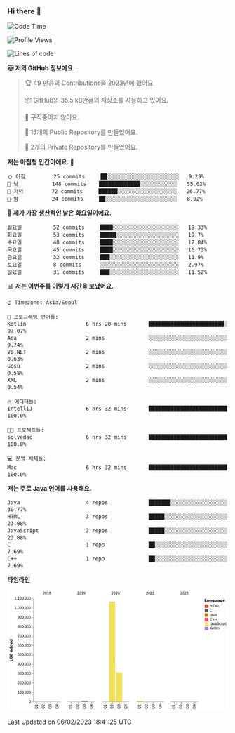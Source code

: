 ### Hi there 👋

<!--
**otm0937/otm0937** is a ✨ _special_ ✨ repository because its `README.md` (this file) appears on your GitHub profile.

Here are some ideas to get you started:

- 🔭 I’m currently working on ...
- 🌱 I’m currently learning ...
- 👯 I’m looking to collaborate on ...
- 🤔 I’m looking for help with ...
- 💬 Ask me about ...
- 📫 How to reach me: ...
- 😄 Pronouns: ...
- ⚡ Fun fact: ...
-->

  <!--START_SECTION:waka-->
![Code Time](http://img.shields.io/badge/Code%20Time-920%20hrs%2032%20mins-blue)

![Profile Views](http://img.shields.io/badge/Profile%20Views-0-blue)

![Lines of code](https://img.shields.io/badge/%EC%A0%80%EB%8A%94%20%EC%97%AC%ED%83%9C%EA%B9%8C%EC%A7%80%20-1%20Million%20%EC%A4%84%EC%9D%98%20%EC%BD%94%EB%93%9C%EB%A5%BC%20%EC%9E%91%EC%84%B1%ED%96%88%EC%96%B4%EC%9A%94.-blue)

**🐱 저의 GitHub 정보에요.** 

> 🏆 49 만큼의 Contributions을 2023년에 했어요
 > 
> 📦 GitHub의 35.5 kB만큼의 저장소를 사용하고 있어요. 
 > 
> 🚫 구직중이지 않아요.
 > 
> 📜 15개의 Public Repository를 만들었어요. 
 > 
> 🔑 2개의 Private Repository를 만들었어요.  
 > 
**저는 아침형 인간이에요. 🐤** 

```text
🌞 아침         25 commits     ██░░░░░░░░░░░░░░░░░░░░░░░   9.29% 
🌆 낮　         148 commits    █████████████░░░░░░░░░░░░   55.02% 
🌃 저녁         72 commits     ██████░░░░░░░░░░░░░░░░░░░   26.77% 
🌙 밤　         24 commits     ██░░░░░░░░░░░░░░░░░░░░░░░   8.92%

```
📅 **제가 가장 생산적인 날은 화요일이에요.** 

```text
월요일          52 commits     ████░░░░░░░░░░░░░░░░░░░░░   19.33% 
화요일          53 commits     █████░░░░░░░░░░░░░░░░░░░░   19.7% 
수요일          48 commits     ████░░░░░░░░░░░░░░░░░░░░░   17.84% 
목요일          45 commits     ████░░░░░░░░░░░░░░░░░░░░░   16.73% 
금요일          32 commits     ███░░░░░░░░░░░░░░░░░░░░░░   11.9% 
토요일          8 commits      ░░░░░░░░░░░░░░░░░░░░░░░░░   2.97% 
일요일          31 commits     ███░░░░░░░░░░░░░░░░░░░░░░   11.52%

```


📊 **저는 이번주를 이렇게 시간을 보냈어요.** 

```text
⌚︎ Timezone: Asia/Seoul

💬 프로그래밍 언어들: 
Kotlin                   6 hrs 20 mins       ████████████████████████░   97.07% 
Ada                      2 mins              ░░░░░░░░░░░░░░░░░░░░░░░░░   0.74% 
VB.NET                   2 mins              ░░░░░░░░░░░░░░░░░░░░░░░░░   0.63% 
Gosu                     2 mins              ░░░░░░░░░░░░░░░░░░░░░░░░░   0.58% 
XML                      2 mins              ░░░░░░░░░░░░░░░░░░░░░░░░░   0.54%

🔥 에디터들: 
IntelliJ                 6 hrs 32 mins       █████████████████████████   100.0%

🐱‍💻 프로젝트들: 
solvedac                 6 hrs 32 mins       █████████████████████████   100.0%

💻 운영 체제들: 
Mac                      6 hrs 32 mins       █████████████████████████   100.0%

```

**저는 주로 Java 언어를 사용해요.** 

```text
Java                     4 repos             ███████░░░░░░░░░░░░░░░░░░   30.77% 
HTML                     3 repos             █████░░░░░░░░░░░░░░░░░░░░   23.08% 
JavaScript               3 repos             █████░░░░░░░░░░░░░░░░░░░░   23.08% 
C                        1 repo              ██░░░░░░░░░░░░░░░░░░░░░░░   7.69% 
C++                      1 repo              ██░░░░░░░░░░░░░░░░░░░░░░░   7.69%

```


**타임라인**

![Chart not found](https://raw.githubusercontent.com/otm0937/otm0937/main/charts/bar_graph.png) 


 Last Updated on 06/02/2023 18:41:25 UTC
<!--END_SECTION:waka-->
